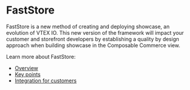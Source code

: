 # FastStore 

FastStore is a new method of creating and deploying showcase, an evolution of VTEX IO. This new version of the framework will impact your customer and storefront developers by establishing a quality by design approach when building showcase in the Composable Commerce view.

Learn more about FastStore:

- [Overview]()
- [Key points]()
- [Integration for customers]()
